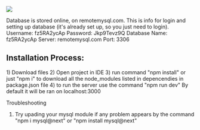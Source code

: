 <html>
<img src="https://radikal.ru][img]https://d.radikal.ru/d08/1905/e9/4ce252cb3548.png">

Database is stored online, on remotemysql.com.
This is info for login and setting up database (it's already set up, so you just need to login).
Username: fz5RA2ycAp
Password: Jkp9Tevz9Q
Database Name: fz5RA2ycAp
Server: remotemysql.com
Port: 3306


<h2>Installation Process:</h2>
1) Download files
2) Open project in IDE 
3) run command "npm install" or just "npm i" to download all the node_modules listed in depencendies in package.json file
4) to run the server use the command "npm run dev"
By default it will be ran on localhost:3000




Troubleshooting
1) Try upading your mysql module if any problem appears by the command "npm i mysql@next" or "npm install mysql@next"



<html>
